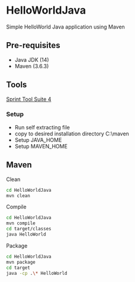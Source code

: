 # HelloWorldJava

Simple HelloWorld Java application using Maven

 ## Pre-requisites
 
 - Java JDK (14)
 - Maven (3.6.3)
 
 ## Tools
 
 [Sprint Tool Suite 4](https://spring.io/tools)
 
 ### Setup
 
 - Run self extracting file
 - copy to desired installation directory C:\maven
 - Setup JAVA_HOME
 - Setup MAVEN_HOME
 
 ## Maven
 
 Clean
 
 ```sh
 cd HelloWorldJava
 mvn clean
 ```
 
Compile
 
 ```sh
 cd HelloWorldJava
 mvn compile
 cd target/classes
 java HelloWorld
 ```
 
Package
 
 ```sh
 cd HelloWorldJava
 mvn package
 cd target
 java -cp .\* HelloWorld
 ``` 
 
 
  
